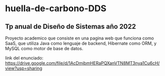 # huella-de-carbono-DDS
## Tp anual de Diseño de Sistemas año 2022
Proyecto academico que consiste en una pagina web que funciona como SaaS, que utiliza Java como lenguaje de backend, Hibernate como ORM, y MySQL como motor de base de datos. 

link del enunciado: https://drive.google.com/file/d/1AcDmjbmHERaPQXanVTN8MT3nya1Cu6cH/view?usp=sharing


